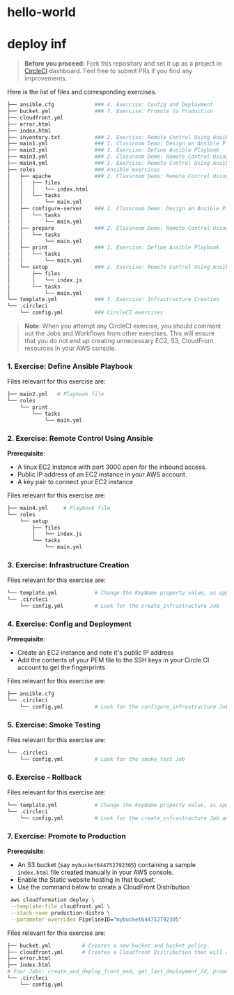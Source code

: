 # hello-world
# deploy inf
>**Before you proceed:** Fork this repository and set it up as a project in [CircleCI](https://app.circleci.com/projects/) dashboard. Feel free to submit PRs if you find any improvements. 


Here is the list of files and corresponding exercises. 
```bash
├── ansible.cfg             ### 4. Exercise: Config and Deployment
├── bucket.yml              ### 7. Exercise: Promote to Production
├── cloudfront.yml
├── error.html
├── index.html
├── inventory.txt           ### 2. Exercise: Remote Control Using Ansible
├── main1.yml               ### 1. Classroom Demo: Design an Ansible Playbook 
├── main2.yml               ### 1. Exercise: Define Ansible Playbook 
├── main3.yml               ### 2. Classroom Demo: Remote Control Using Ansible
├── main4.yml               ### 2. Exercise: Remote Control Using Ansible
├── roles                   ### Ansible exercises
│   ├── apache              ### 2. Classroom Demo: Remote Control Using Ansible
│   │   ├── files
│   │   │   └── index.html
│   │   └── tasks
│   │       └── main.yml
│   ├── configure-server    ### 1. Classroom Demo: Design an Ansible Playbook 
│   │   └── tasks
│   │       └── main.yml
│   ├── prepare             ### 2. Classroom Demo: Remote Control Using Ansible
│   │   └── tasks
│   │       └── main.yml
│   ├── print               ### 1. Exercise: Define Ansible Playbook 
│   │   └── tasks
│   │       └── main.yml
│   └── setup               ### 2. Exercise: Remote Control Using Ansible
│       ├── files
│       │   └── index.js
│       └── tasks
│           └── main.yml
└── template.yml            ### 3. Exercise: Infrastructure Creation
└── .circleci
    └── config.yml          ### CircleCI exercises
```

> **Note**: When you attempt any CircleCI exercise, you should comment out the Jobs and Workflows from other exercises. This will ensure that you do not end up creating unnecessary EC2, S3, CloudFront resources in your AWS console. 


### 1. Exercise: Define Ansible Playbook
Files relevant for this exercise are:
```bash
├── main2.yml   # Playbook file
└── roles
    └── print
        └── tasks
            └── main.yml
```

### 2. Exercise: Remote Control Using Ansible
**Prerequisite**: 
- A linux EC2 instance with port 3000 open for the inbound access. 
- Public IP address of an EC2 instance in your AWS account.
- A key pair to connect your EC2 instance

Files relevant for this exercise are:
```bash
├── main4.yml     # Playbook file
└── roles
    └── setup
        ├── files
        │   └── index.js
        └── tasks
            └── main.yml
```

### 3. Exercise: Infrastructure Creation
Files relevant for this exercise are:
```bash
└── template.yml            # Change the KeyName property value, as applicable to you
└── .circleci
    └── config.yml          # Look for the create_infrastructure Job
```


### 4. Exercise: Config and Deployment
**Prerequisite**: 
- Create an EC2 instance and note it's public IP address
- Add the contents of your PEM file to the SSH keys in your Circle CI account to get the fingerprints

Files relevant for this exercise are:
```bash        
├── ansible.cfg             
└── .circleci
    └── config.yml          # Look for the configure_infrastructure Job
```


### 5. Exercise: Smoke Testing
Files relevant for this exercise are:
```bash           
└── .circleci
    └── config.yml          # Look for the smoke_test Job
```


### 6. Exercise - Rollback
Files relevant for this exercise are:
```bash    
└── template.yml            # Change the KeyName property value, as applicable to you       
└── .circleci
    └── config.yml          # Look for the create_infrastructure Job and destroy_environment command. 
```


### 7. Exercise: Promote to Production
**Prerequisite**: 
- An S3 bucket (say `mybucket644752792305`) containing a sample `index.html` file created manually in your AWS console. 
- Enable the Static website hosting in that bucket.
- Use the command below to create a  CloudFront Distribution
```bash
 aws cloudformation deploy \
 --template-file cloudfront.yml \
 --stack-name production-distro \
 --parameter-overrides PipelineID="mybucket644752792305"
 ```
Files relevant for this exercise are:
```bash  
├── bucket.yml          # Creates a new bucket and bucket policy.       
├── cloudfront.yml      # Creates a Cloudfront Distribution that will connect to the existing ^ bucket.
├── error.html
├── index.html  
# Four Jobs: create_and_deploy_front_end, get_last_deployment_id, promote_to_production, and clean_up_old_front_end
└── .circleci
    └── config.yml
```
